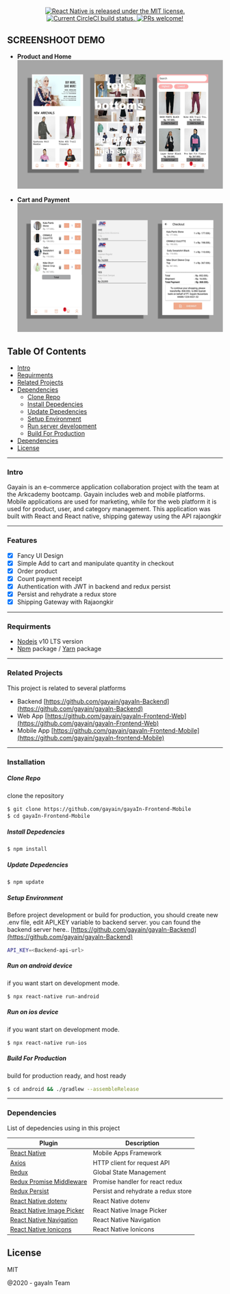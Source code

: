 <h1 align="center">
  <a href="">
  </a>
</h1>

<p align="center">
  <a href="https://github.com/facebook/react-native/blob/master/LICENSE">
    <img src="https://img.shields.io/badge/license-MIT-blue.svg" alt="React Native is released under the MIT license." />
  </a>
  <a href="https://circleci.com/gh/facebook/react-native">
    <img src="https://circleci.com/gh/facebook/react-native.svg?style=shield" alt="Current CircleCI build status." />
  </a>
  <a href="https://www.npmjs.org/package/react>
    <img src="https://badge.fury.io/js/react-native.svg" alt="Current npm package version." />
  </a>
  <a href="https://reactnative.dev/docs/contributing">
    <img src="https://img.shields.io/badge/PRs-welcome-brightgreen.svg" alt="PRs welcome!" />
  </a>
</p>

## SCREENSHOOT DEMO
- <b>Product and Home </b>
![Home](rdm/3.png)

- <b> Cart and Payment </b>
![Cart](rdm/2.png)


## Table Of Contents
*  [Intro](#Intro)
*  [Requirments](#Requirments)
*  [Related Projects](#Related-Projects)
*  [Dependencies](#Dependencies)
    *  [Clone Repo](#Clone-Repo)
    *  [Install Depedencies](#Install-Depedencies)
    *  [Update Depedencies](#Update-Depedencies)
    *  [Setup Environment](#Setup-Environment)
    *  [Run server development](#Run-server-development)
    *  [Build For Production](#Build-For-Production)
* [Dependencies](#Dependencies)
* [License](#License)
___
### Intro

Gayain is an e-commerce application collaboration project with the team at the Arkcademy bootcamp.
Gayain includes web and mobile platforms. Mobile applications are used for marketing,
while for the web platform it is used for product, user, and category management.
This application was built with React and React native, shipping gateway using the API
rajaongkir

___
### Features
- [x] Fancy UI Design
- [x] Simple Add to cart and manipulate quantity in checkout
- [x] Order product
- [x] Count payment receipt
- [x] Authentication with JWT in backend and redux persist
- [x] Persist and rehydrate a redux store
- [x] Shipping Gateway with Rajaongkir
___
### Requirments

* [Nodejs](https://nodejs.org/en/) v10 LTS version
* [Npm](https://www.npmjs.com/get-npm) package / [Yarn](https://yarnpkg.com/lang/en/docs/install/#mac-stable) package
___

### Related Projects
This project is related to several platforms

* Backend [https://github.com/gayain/gayaIn-Backend](https://github.com/gayain/gayaIn-Backend)
* Web App [https://github.com/gayain/gayaIn-Frontend-Web](https://github.com/gayain/gayaIn-Frontend-Web)
* Mobile App [https://github.com/gayain/gayaIn-Frontend-Mobile](https://github.com/gayain/gayaIn-frontend-Mobile)
___

### Installation

##### Clone Repo
clone the repository

```sh
$ git clone https://github.com/gayain/gayaIn-Frontend-Mobile
$ cd gayaIn-Frontend-Mobile
```

##### Install Depedencies

```sh
$ npm install
```

##### Update Depedencies

```sh
$ npm update
```

##### Setup Environment
Before project development or build for production, you should create new .env file, edit API_KEY  variable to backend server. you can found the backend server here.. [https://github.com/gayain/gayaIn-Backend](https://github.com/gayain/gayaIn-Backend)

```sh
API_KEY=<Backend-api-url>
```

##### Run on android device
if you want start on development mode.

```sh
$ npx react-native run-android
```

##### Run on ios device
if you want start on development mode.

```sh
$ npx react-native run-ios
```

##### Build For Production
build for production ready, and host ready

```sh
$ cd android && ./gradlew --assembleRelease
```
___

### Dependencies

List of depedencies using in this project

| Plugin | Description |
| ------ | ------ |
| [React Native](https://facebook.github.io/react-native/) | Mobile Apps Framework |
| [Axios](https://github.com/axios/axios) | HTTP client for request API |
| [Redux](https://redux.js.org) | Global State Management |
| [Redux Promise Middleware](https://www.npmjs.com/package/redux-promise-middleware) | Promise handler for react redux 
| [Redux Persist](https://www.npmjs.com/package/redux-persist) | Persist and rehydrate a redux store
| [React Native dotenv](https://www.npmjs.com/package/react-native-dotenv) | React Native dotenv
| [React Native Image Picker](https://www.npmjs.com/package/react-native-image-picker) | React Native Image Picker
| [React Native Navigation](https://reactnavigation.org/) | React Native Navigation
| [React Native Ionicons](https://www.npmjs.com/package/react-native-ionicons) | React Native Ionicons

License
----

MIT


@2020 - gayaIn Team

